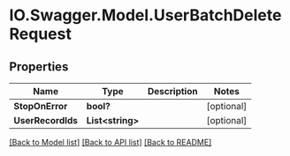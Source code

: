 # IO.Swagger.Model.UserBatchDeleteRequest
## Properties

Name | Type | Description | Notes
------------ | ------------- | ------------- | -------------
**StopOnError** | **bool?** |  | [optional] 
**UserRecordIds** | **List&lt;string&gt;** |  | [optional] 

[[Back to Model list]](../README.md#documentation-for-models) [[Back to API list]](../README.md#documentation-for-api-endpoints) [[Back to README]](../README.md)

